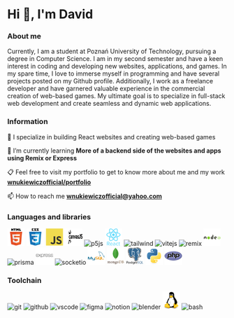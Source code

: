 <h1 align="left">Hi 👋, I'm David</h1>
<h3 align="left">About me</h3>
<p align="left">Currently, I am a student at Poznań University of Technology, pursuing a degree in Computer Science. I am in my second semester and have a keen interest in coding and developing new websites, applications, and games. In my spare time, I love to immerse myself in programming and have several projects posted on my Github profile. Additionally, I work as a freelance developer and have garnered valuable experience in the commercial creation of web-based games. My ultimate goal is to specialize in full-stack web development and create seamless and dynamic web applications.</p>

<h3 align="left">Information</h3>

:100: I specialize in building React websites and creating web-based games

🌱 I’m currently learning **More of a backend side of the websites and apps using Remix or Express**

:clipboard: Feel free to visit my portfolio to get to know more about me and my work **[wnukiewiczofficial/portfolio](https://wnukiewiczofficial.github.io/portfolio)**

📫 How to reach me **wnukiewiczofficial@yahoo.com**

<h3 align="left">Languages and libraries</h3>
<p align="left">
<img src="https://raw.githubusercontent.com/devicons/devicon/master/icons/html5/html5-original-wordmark.svg" alt="html5" width="40" height="40"/>
<img src="https://raw.githubusercontent.com/devicons/devicon/master/icons/css3/css3-original-wordmark.svg" alt="css3" width="40" height="40"/>
<img src="https://raw.githubusercontent.com/devicons/devicon/master/icons/javascript/javascript-original.svg" alt="javascript" width="40" height="40"/>
<img src="https://raw.githubusercontent.com/Hardik0307/Hardik0307/master/assets/canvasjs-charts.svg" alt="canvasjs" width="40" height="40"/>
<img src="https://seeklogo.com/images/P/p5-js-logo-85C733C6AD-seeklogo.com.png" alt="p5js" width="60" height="30"/>
<img src="https://raw.githubusercontent.com/devicons/devicon/master/icons/react/react-original-wordmark.svg" alt="react" width="40" height="40"/>
<img src="https://www.vectorlogo.zone/logos/tailwindcss/tailwindcss-icon.svg" alt="tailwind" width="40" height="40"/>
<img src="https://noticon-static.tammolo.com/dgggcrkxq/image/upload/v1679535484/noticon/arqfoi6i7gubuqkpigud.png" alt="vitejs" width="40" height="40"/>
<img src="https://noticon-static.tammolo.com/dgggcrkxq/image/upload/v1647907541/noticon/m24lfiqqx4qxlwce5so7.png" alt="remix" width="40" height="40"/>
<img src="https://raw.githubusercontent.com/devicons/devicon/master/icons/nodejs/nodejs-original-wordmark.svg" alt="nodejs" width="40" height="40"/>
<img src="https://noticon-static.tammolo.com/dgggcrkxq/image/upload/v1639528804/noticon/yr1sucdqbi1suyo5knvr.png" alt="prisma" width="40" height="40"/>
<img src="https://raw.githubusercontent.com/devicons/devicon/master/icons/express/express-original-wordmark.svg" alt="express" width="40" height="40"/>
<img src="https://noticon-static.tammolo.com/dgggcrkxq/image/upload/v1634308480/noticon/iioqrh7tytlnri03mj2a.png" alt="socketio" width="40" height="40"/>
<img src="https://raw.githubusercontent.com/devicons/devicon/master/icons/mysql/mysql-original-wordmark.svg" alt="mysql" width="40" height="40"/>
<img src="https://raw.githubusercontent.com/devicons/devicon/master/icons/mongodb/mongodb-original-wordmark.svg" alt="mongodb" width="40" height="40"/>
<img src="https://raw.githubusercontent.com/devicons/devicon/master/icons/postgresql/postgresql-original-wordmark.svg" alt="postgresql" width="40" height="40"/>
<img src="https://raw.githubusercontent.com/devicons/devicon/master/icons/python/python-original.svg" alt="python" width="40" height="40"/>
<img src="https://raw.githubusercontent.com/devicons/devicon/master/icons/php/php-original.svg" alt="php" width="40" height="40"/>
</p>
 
<h3 align="left">Toolchain</h3>
<p align="left"> 
<img src="https://www.vectorlogo.zone/logos/git-scm/git-scm-icon.svg" alt="git" width="40" height="40"/>
<img src="https://noticon-static.tammolo.com/dgggcrkxq/image/upload/v1567062204/noticon/ttan57gjenhvcrfq10yo.png" alt="github" width="40" height="40"/>
<img src="https://noticon-static.tammolo.com/dgggcrkxq/image/upload/v1568917735/noticon/aeui5qns4zczje6eejpc.png" alt="vscode" width="40" height="40"/>
<img src="https://www.vectorlogo.zone/logos/figma/figma-icon.svg" alt="figma" width="40" height="40"/>
<img src="https://noticon-static.tammolo.com/dgggcrkxq/image/upload/v1570106347/noticon/hx52ypkqqdzjdvd8iaid.svg" alt="notion" width="40" height="40"/>
<img src="https://download.blender.org/branding/community/blender_community_badge_white.svg" alt="blender" width="40" height="40"/>
<img src="https://raw.githubusercontent.com/devicons/devicon/master/icons/linux/linux-original.svg" alt="linux" width="40" height="40"/>
<img src="https://www.vectorlogo.zone/logos/gnu_bash/gnu_bash-icon.svg" alt="bash" width="40" height="40"/>
</p>



